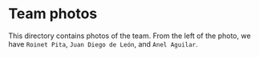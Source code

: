Team photos
====

This directory contains photos of the team. From the left of the photo, we have `Roinet Pita`, `Juan Diego de León`, and `Anel Aguilar`.

